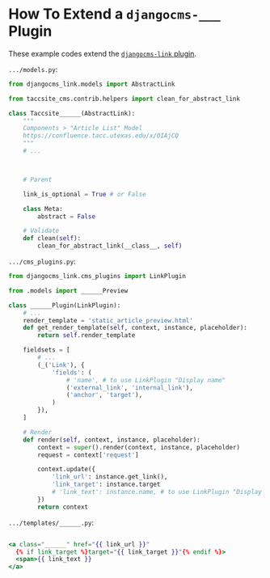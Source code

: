 # How To Extend a `djangocms-___` Plugin

These example codes extend the [`djangocms-link` plugin](https://github.com/django-cms/djangocms-link/tree/3.0.0/djangocms_link).

`.../models.py`:

```python
from djangocms_link.models import AbstractLink

from taccsite_cms.contrib.helpers import clean_for_abstract_link

class Taccsite______(AbstractLink):
    """
    Components > "Article List" Model
    https://confluence.tacc.utexas.edu/x/OIAjCQ
    """
    # ...



    # Parent

    link_is_optional = True # or False

    class Meta:
        abstract = False

    # Validate
    def clean(self):
        clean_for_abstract_link(__class__, self)
```

`.../cms_plugins.py`:

```python
from djangocms_link.cms_plugins import LinkPlugin

from .models import ______Preview

class ______Plugin(LinkPlugin):
    # ...
    render_template = 'static_article_preview.html'
    def get_render_template(self, context, instance, placeholder):
        return self.render_template

    fieldsets = [
        # ...
        (_('Link'), {
            'fields': (
                # 'name', # to use LinkPlugin "Display name"
                ('external_link', 'internal_link'),
                ('anchor', 'target'),
            )
        }),
    ]

    # Render
    def render(self, context, instance, placeholder):
        context = super().render(context, instance, placeholder)
        request = context['request']

        context.update({
            'link_url': instance.get_link(),
            'link_target': instance.target
            # 'link_text': instance.name, # to use LinkPlugin "Display name"
        })
        return context
```

`.../templates/______.py`:

```handlebars

<a class="______" href="{{ link_url }}"
  {% if link_target %}target="{{ link_target }}"{% endif %}>
  <span>{{ link_text }}
</a>
```
